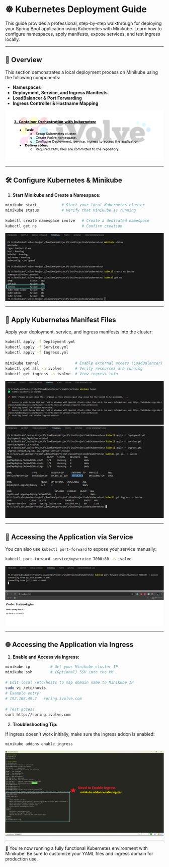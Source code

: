 # ☸️ Kubernetes Deployment Guide

This guide provides a professional, step-by-step walkthrough for deploying your Spring Boot application using Kubernetes with Minikube. Learn how to configure namespaces, apply manifests, expose services, and test ingress locally.

---

## 📌 Overview

This section demonstrates a local deployment process on Minikube using the following components:

- **Namespaces**
- **Deployment, Service, and Ingress Manifests**
- **LoadBalancer & Port Forwarding**
- **Ingress Controller & Hostname Mapping**

![Architecture](../assets/Kubernetes/Tasks.png)

---

## 🛠️ Configure Kubernetes & Minikube

1. **Start Minikube and Create a Namespace:**

```bash
minikube start           # Start your local Kubernetes cluster
minikube status          # Verify that Minikube is running

kubectl create namespace ivolve   # Create a dedicated namespace
kubectl get ns                    # Confirm creation
```

![Namespace](../assets/Kubernetes/Namespace.png)

---

## 📄 Apply Kubernetes Manifest Files

Apply your deployment, service, and ingress manifests into the cluster:

```bash
kubectl apply -f Deployment.yml
kubectl apply -f Service.yml
kubectl apply -f Ingress.yml

minikube tunnel                # Enable external access (LoadBalancer)
kubectl get all -n ivolve      # Verify resources are running
kubectl get ingress -n ivolve  # View ingress info
```

![Apply Files](../assets/Kubernetes/minikube-tunnel-service.png)
![Deployment Status](../assets/Kubernetes/Apply-Files.png)

---

## 🔌 Accessing the Application via Service

You can also use `kubectl port-forward` to expose your service manually:

```bash
kubectl port-forward service/myservice 7000:80 -n ivolve
```

![Service Port Forward](../assets/Kubernetes/Service-run.png)  
![Service Output](../assets/Kubernetes/Service-output.png)

---

## 🌐 Accessing the Application via Ingress

1. **Enable and Access via Ingress:**

```bash
minikube ip         # Get your Minikube cluster IP
minikube ssh        # (Optional) SSH into the VM

# Edit local /etc/hosts to map domain name to Minikube IP
sudo vi /etc/hosts
# Example entry:
# 192.168.49.2   spring.ivolve.com

# Test access
curl http://spring.ivolve.com
```

2. **Troubleshooting Tip:**

If ingress doesn't work initially, make sure the ingress addon is enabled:
```bash
minikube addons enable ingress
```

![Ingress Access](../assets/Kubernetes/Ingress-Minikube.png)

---

🎉 You're now running a fully functional Kubernetes environment with Minikube! Be sure to customize your YAML files and ingress domain for production use.

